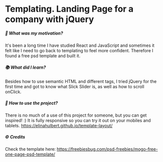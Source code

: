 # Templating. Landing Page for a company with jQuery
##### :muscle: What was my motivation?
It's been a long time I have studied React and JavaScript and sometimes it felt like I need to go back to templating to feel more confident. Therefore I found a free psd template and built it.
##### :books: What did I learn?
Besides how to use semantic HTML and different tags, I tried jQuery for the first time and got to know what Slick Slider is, as well as how to scroll onClick.
##### :flashlight: How to use the project?
There is no much of a use of this project for someone, but you can get inspired! :) It is fully responsive so you can try it out on your mobiles and tablets. 
https://elinahulbert.github.io/template-layout/
##### :copyright: Credits
Check the template here: https://freebiesbug.com/psd-freebies/mogo-free-one-page-psd-template/
